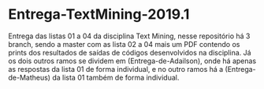 # Entrega-TextMining-2019.1
Entrega das listas 01 a 04 da disciplina Text Mining, nesse repositório há 3 branch, sendo a master com as lista 02 a 04 mais um PDF contendo os prints dos resultados de saídas de códigos desenvolvidos na disciplina. Já os dois outros ramos se dividem em (Entrega-de-Adailson), onde há apenas as respostas da lista 01 de forma individual, e no outro ramos há a (Entrega-de-Matheus) da lista 01 também de forma individual. 

